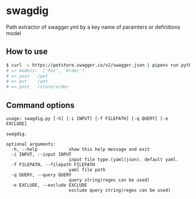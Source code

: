 # swagdig

Path extractor of swagger.yml by a key name of paramters or definitions model

## How to use

```bash
$ curl -s https://petstore.swagger.io/v2/swagger.json | pipenv run python swagdig.py -q "category|quantity" -i json
# => models:  ['Pet', 'Order']
# => post	/pet
# => put	/pet
# => post	/store/order
```

## Command options

```
usage: swagdig.py [-h] [-i INPUT] [-f FILEPATH] [-q QUERY] [-e EXCLUDE]

swagdig.

optional arguments:
  -h, --help            show this help message and exit
  -i INPUT, --input INPUT
                        input file type.(yaml|json). default yaml.
  -f FILEPATH, --filepath FILEPATH
                        yaml file path
  -q QUERY, --query QUERY
                        query string(regex can be used)
  -e EXCLUDE, --exclude EXCLUDE
                        exclude query string(regex can be used)
```